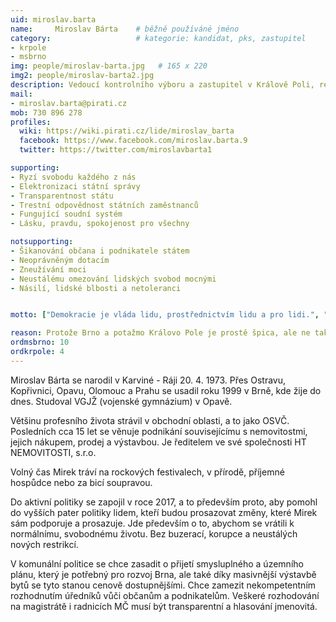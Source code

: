 ```yaml
---
uid: miroslav.barta
name:     Miroslav Bárta  	# běžně používáné jméno
category:                 	# kategorie: kandidat, pks, zastupitel
- krpole
- msbrno
img: people/miroslav-barta.jpg   # 165 x 220
img2: people/miroslav-barta2.jpg   
description: Vedoucí kontrolního výboru a zastupitel v Králově Poli, realitní specialista a majitel obchodní společnosti 	# kratký popis, max 160 znaků
mail:
- miroslav.barta@pirati.cz
mob: 730 896 278
profiles:
  wiki: https://wiki.pirati.cz/lide/miroslav_barta
  facebook: https://www.facebook.com/miroslav.barta.9
  twitter: https://twitter.com/miroslavbarta1

supporting:
- Ryzí svobodu každého z nás
- Elektronizaci státní správy
- Transparentnost státu
- Trestní odpovědnost státních zaměstnanců
- Fungující soudní systém
- Lásku, pravdu, spokojenost pro všechny

notsupporting:
- Šikanování občana i podnikatele státem
- Neoprávněným dotacím
- Zneužívání moci
- Neustálému omezování lidských svobod mocnými
- Násilí, lidské blbosti a netoleranci


motto: ["Demokracie je vláda lidu, prostřednictvím lidu a pro lidi.", "Abraham Lincoln"]

reason: Protože Brno a potažmo Královo Pole je prostě špica, ale ne tak úplně. Stále zde máme netransparentní jednání politiků a jejich rozhodování v neprospěch občanů, ale ve prospěch svého byznysu. Úřad musí být opět pro lidi a ne obráceně.
ordmsbrno: 10
ordkrpole: 4
---
```


Miroslav Bárta se narodil v Karviné - Ráji 20. 4. 1973. Přes Ostravu, Kopřivnici, Opavu, Olomouc a Prahu se usadil roku 1999 v Brně, kde žije do dnes. Studoval VGJŽ (vojenské gymnázium) v Opavě.

Většinu profesního života strávil v obchodní oblasti, a to jako OSVČ. Posledních cca 15 let se věnuje podnikání souvisejícímu s nemovitostmi, jejich nákupem, prodej a výstavbou. Je ředitelem ve své společnosti HT NEMOVITOSTI, s.r.o.

Volný čas Mirek tráví na rockových festivalech, v přírodě, příjemné hospůdce nebo za bicí soupravou.

Do aktivní politiky se zapojil v roce 2017, a to především proto, aby pomohl do vyšších pater politiky lidem, kteří budou prosazovat změny, které Mirek sám podporuje a prosazuje. Jde především o to, abychom se vrátili k normálnímu, svobodnému životu. Bez buzerací, korupce a neustálých nových restrikcí.

V komunální politice se chce zasadit o přijetí smysluplného a územního plánu, který je potřebný pro rozvoj Brna, ale také díky masivnější výstavbě bytů se tyto stanou cenově dostupnějšími. Chce zamezit nekompetentním rozhodnutím úředníků vůči občanům a podnikatelům. Veškeré rozhodování na magistrátě i radnicích MČ musí být transparentní a hlasování jmenovitá.
